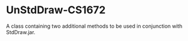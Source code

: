 # UnStdDraw-CS1672
A class containing two additional methods to be used in conjunction with StdDraw.jar.
